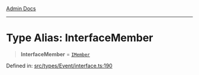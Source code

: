 [Admin Docs](/)

***

# Type Alias: InterfaceMember

> **InterfaceMember** = [`IMember`](types\Event\interface\README\interfaces\IMember.md)

Defined in: [src/types/Event/interface.ts:190](https://github.com/PalisadoesFoundation/talawa-admin/blob/main/src/types/Event/interface.ts#L190)
